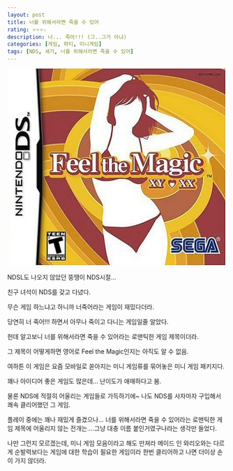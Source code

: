 ```yaml
---
layout: post
title: 너를 위해서라면 죽을 수 있어
rating: ⭐️⭐️⭐️☆
description: 너... 죽어!!! (그..그거 아냐)
categories: [게임, 파티, 미니게임]
tags: [NDS, 세가, 너를 위해서라면 죽을 수 있어]
---
```


![너죽어](../../images/2013/feel_the_magic.jpg)

NDSL도 나오지 않았던 뚱땡이 NDS시절...

친구 녀석이 NDS를 갖고 다녔다.

무슨 게임 하느냐고 하니까 너죽어라는 게임이 재밌다더라.

당연히 너 죽어!!! 하면서 아무나 죽이고 다니는 게임일줄 알았다.

헌데 알고보니 너를 위해서라면 죽을 수 있어라는 로맨틱한 게임 제목이더라.

그 제목이 어떻게하면 영어로 Feel the Magic인지는 아직도 알 수 없음.

여하튼 이 게임은 요즘 모바일로 쏟아지는 미니 게임류를 묶어놓은 미니 게임 패키지다.

꽤나 아이디어 좋은 게임도 많은데... 난이도가 애매하다고 봄.

물론 NDS에 적절히 어울리는 게임들로 가득하기에~ 나도 NDS를 사자마자 구입해서 쾌속 클리어했던 그 게임.

플레이 중에는 꽤나 재밌게 즐겼으나... 너를 위해서라면 죽을 수 있어라는 로맨틱한 게임 제목에 어울리지 않는 전개는....그냥 대충 이름 붙인거였구나라는 생각만 들었다.

나만 그런지 모르겠는데, 미니 게임 모음이라고 해도 만져라 메이드 인 와리오와는 다르게 순발력보다는 게임에 대한 학습이 필요한 게임이라 한번 클리어하고 나면 더이상 손이 가지 않더라.
